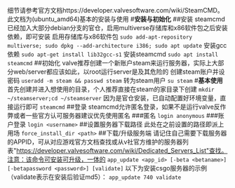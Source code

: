 细节请参考官方文档https://developer.valvesoftware.com/wiki/SteamCMD。此文档为(ubuntu_amd64)基本的安装与使用
#**安装与初始化**
##安装
steamcmd已经加入大部分debian分支的官仓，启用multiverse存储库和x86软件包之后安装依赖，即可安装
启用存储库与x86软件包
`sudo add-apt-repository multiverse; sudo dpkg --add-architecture i386; sudo apt update`
安装gcc依赖
`sudo apt-get install lib32gcc-s1`
安装steamcmd
`sudo apt install steamcmd`
##初始化
valve推荐创建一个新账户steam来运行服务器，实际上大部分web/server都应该如此，以root运行server是及其危险的
创建steam账户并设密码
`useradd -m steam && passwd steam`
转为steam用户
`su steam`
#**基本使用**
首先创建并进入想使用的目录，个人推荐直接在steam的家目录下创建
`mkdir ~/steamserver;cd ~/steamserver`
因为是官仓安装，已自动配置好环境变量，直接运行即可
`steamcmd`
##登录
steamcmd允许匿名登录，如果不是运行valve反作弊或者一些官方认可服务器建议优先使用匿名
###匿名
`login anonymous`
###账户登录
`login <username>`
##设置服务器下载路径
此处在之前设置的路径即派上用场
`force_install_dir <path>`
##下载/升级服务端
请记住自己需要下载服务器的APPID，可从对应游戏官方文档查找或从v社官方维护的服务器列表"https://developer.valvesoftware.com/wiki/Dedicated_Servers_List"查找。注意：该命令可安装可升级，一体的
`app_update <app_id> [-beta <betaname>] [-betapassword <password>] [validate]`
以下为安装csgo服务器的示例（validate表示在安装后验证md5）：
`app_update 740 validate`
